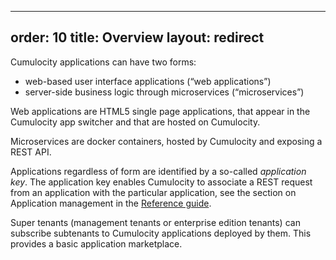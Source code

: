 
---
order: 10
title: Overview
layout: redirect
---

 Cumulocity applications can have two forms:

* web-based user interface applications (“web applications”)
* server-side business logic through microservices (“microservices”)

Web applications are HTML5 single page applications, that appear in the Cumulocity app switcher and that are hosted on Cumulocity.

Microservices are docker containers, hosted by Cumulocity and exposing a REST API.

Applications regardless of form are identified by a so-called *application key*. The application key enables Cumulocity to associate a REST request from an application with the particular application, see the section on Application management in the [Reference guide](/guides/reference/applications).

Super tenants (management tenants or enterprise edition tenants) can subscribe subtenants to Cumulocity applications deployed by them. This provides a basic application marketplace. 
